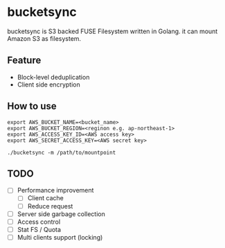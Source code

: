 # bucketsync

bucketsync is S3 backed FUSE Filesystem written in Golang. it can mount Amazon S3 as filesystem.

## Feature

* Block-level deduplication
* Client side encryption

## How to use

~~~
export AWS_BUCKET_NAME=<bucket_name>
export AWS_BUCKET_REGION=<reginon e.g. ap-northeast-1>
export AWS_ACCESS_KEY_ID=<AWS access key>
export AWS_SECRET_ACCESS_KEY=<AWS secret key>

./bucketsync -m /path/to/mountpoint
~~~

## TODO

- [ ] Performance improvement
  - [ ] Client cache
  - [ ] Reduce request
- [ ] Server side garbage collection
- [ ] Access control
- [ ] Stat FS / Quota
- [ ] Multi clients support (locking)
